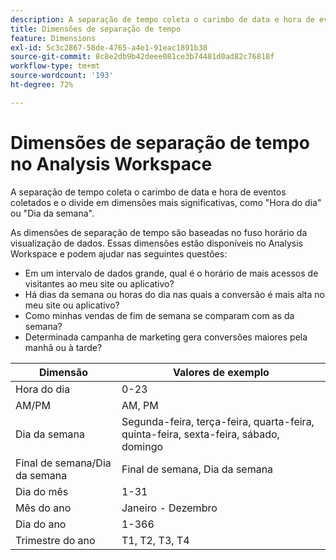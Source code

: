 ```yaml
---
description: A separação de tempo coleta o carimbo de data e hora de eventos coletados e o divide em dimensões mais significativas, como "Hora do dia" ou "Dia da semana".
title: Dimensões de separação de tempo
feature: Dimensions
exl-id: 5c3c2867-58de-4765-a4e1-91eac1891b38
source-git-commit: 8c8e2db9b42deee081ce3b74481d0ad82c76818f
workflow-type: tm+mt
source-wordcount: '193'
ht-degree: 72%

---
```


# Dimensões de separação de tempo no Analysis Workspace

A separação de tempo coleta o carimbo de data e hora de eventos coletados e o divide em dimensões mais significativas, como &quot;Hora do dia&quot; ou &quot;Dia da semana&quot;.

As dimensões de separação de tempo são baseadas no fuso horário da visualização de dados. Essas dimensões estão disponíveis no Analysis Workspace e podem ajudar nas seguintes questões:

* Em um intervalo de dados grande, qual é o horário de mais acessos de visitantes ao meu site ou aplicativo?
* Há dias da semana ou horas do dia nas quais a conversão é mais alta no meu site ou aplicativo?
* Como minhas vendas de fim de semana se comparam com as da semana?
* Determinada campanha de marketing gera conversões maiores pela manhã ou à tarde?

| Dimensão | Valores de exemplo |
|--- |--- |
| Hora do dia | 0-23 |
| AM/PM | AM, PM |
| Dia da semana | Segunda-feira, terça-feira, quarta-feira, quinta-feira, sexta-feira, sábado, domingo |
| Final de semana/Dia da semana | Final de semana, Dia da semana |
| Dia do mês | 1-31 |
| Mês do ano | Janeiro - Dezembro |
| Dia do ano | 1-366 |
| Trimestre do ano | T1, T2, T3, T4 |
